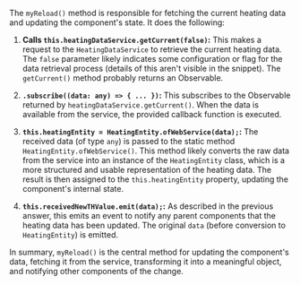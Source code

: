 The `myReload()` method is responsible for fetching the current heating data and updating the component's state.  It does the following:

1. **Calls `this.heatingDataService.getCurrent(false)`:** This makes a request to the `HeatingDataService` to retrieve the current heating data.  The `false` parameter likely indicates some configuration or flag for the data retrieval process (details of this aren't visible in the snippet). The `getCurrent()` method probably returns an Observable.

2. **`.subscribe((data: any) => { ... })`:** This subscribes to the Observable returned by `heatingDataService.getCurrent()`. When the data is available from the service, the provided callback function is executed.

3. **`this.heatingEntity = HeatingEntity.ofWebService(data);`:** The received data (of type `any`) is passed to the static method `HeatingEntity.ofWebService()`. This method likely converts the raw data from the service into an instance of the `HeatingEntity` class, which is a more structured and usable representation of the heating data.  The result is then assigned to the `this.heatingEntity` property, updating the component's internal state.

4. **`this.receivedNewTHValue.emit(data);`:**  As described in the previous answer, this emits an event to notify any parent components that the heating data has been updated. The original `data` (before conversion to `HeatingEntity`) is emitted.

In summary, `myReload()` is the central method for updating the component's data, fetching it from the service, transforming it into a meaningful object, and notifying other components of the change.